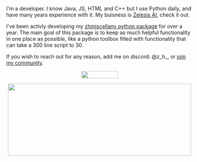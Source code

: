 I'm a developer. I know Java, JS, HTML and C++ but I use Python daily, and have many years experience with it. My buisness is [Zelesis AI](https://zelesis.com/), check it out.

I've been activly developing my [zhmiscellany python package](https://github.com/zen-ham/zhmiscellany) for over a year. The main goal of this package is to keep as much helpful functionality in one place as possible, like a python toolbox filled with functionality that can take a 300 line script to 30.

If you wish to reach out for any reason, add me on discord: @z_h_, or [join my community](https://discord.gg/MfgBB9cPBa).

<p align="center">
  <img width="99" height="20" src="https://komarev.com/ghpvc/?username=V4NSH4J">
</p>


<p align="center">
  <img width="495" height="195" src="https://github-readme-stats.vercel.app/api?username=V4NSH4J&show_icons=true&theme=radical">
</p>
